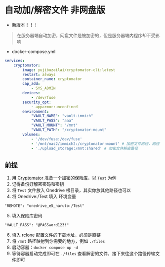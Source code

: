 # 自动加/解密文件 非网盘版
- 新版本！！！

> 在服务器端自动加密，网盘文件是被加密的，但是服务器端内程序却不受影响

- docker-compose.yml
```yaml
services:
    cryptomator:
        image: yujibuzailai/cryptomator-cli:latest
        restart: always
        container_name: cryptomator
        cap_add:
            - SYS_ADMIN
        devices:
            - /dev/fuse
        security_opt:
            - apparmor:unconfined
        environment:
            "VAULT_NAME": "vault-immich"
            "VAULT_PASS": "aaa"
            "VAULT_MOUNT": "/mnt"
            "VAULT_PATH": "/cryptonator-mount"
        volumes:
            - '/dev/fuse:/dev/fuse'
            - '/mnt/nas2/immich2:/cryptonator-mount' # 加密文件路径，路径下得有 masterkey.cryptomator文件
            - './upload_storage:/mnt:shared' # 加密文件解密路径
```

## 前提
1. 用 [Cryptomator](https://cryptomator.org/) 准备一个加密的保险库，以 `Test` 为例
2. 记得备份好解密密码和密钥
3. 将 `Test` 文件放入 Onedrive 根目录，其实你放其他路径也可以
4. 将 Onedrive:/Test 填入 环境变量
```
"REMOTE": "onedrive_e5_naruto:/Test"
```
5. 填入保险库密码
```
"VAULT_PASS": "@PASSword123!"
```
6. 填入 rclone 配置文件的下载地址，必须是直链
7. 将 `/mnt` 路径映射到你需要的地方，例如 `./files`
8. 启动容器：`docker compose up -d`
9. 等待容器启动完成即可在 `./files` 查看解密的文件，接下来往这个路径传输文件即可
